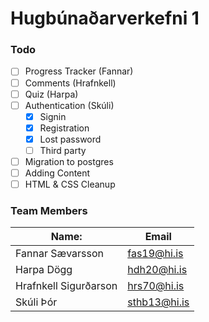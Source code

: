 # Hugbúnaðarverkefni 1

### Todo
- [ ] Progress Tracker (Fannar)
- [ ] Comments (Hrafnkell)
- [ ] Quiz (Harpa)
- [ ] Authentication (Skúli)
  - [x] Signin
  - [x] Registration
  - [x] Lost password
  - [ ] Third party
- [ ] Migration to postgres
- [ ] Adding Content
- [ ] HTML & CSS Cleanup

### Team Members
| Name:  | Email  |
|---|---|
| Fannar Sævarsson | <fas19@hi.is> |
| Harpa Dögg   | <hdh20@hi.is> |
| Hrafnkell Sigurðarson   | <hrs70@hi.is> |
| Skúli Þór  | <sthb13@hi.is> |

